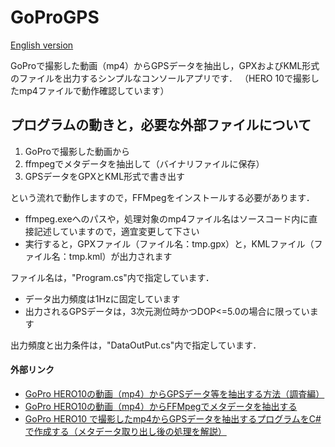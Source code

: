 # GoProGPS
[English version](README_en.md)

GoProで撮影した動画（mp4）からGPSデータを抽出し，GPXおよびKML形式のファイルを出力するシンプルなコンソールアプリです．
（HERO 10で撮影したmp4ファイルで動作確認しています）
## プログラムの動きと，必要な外部ファイルについて
1. GoProで撮影した動画から
2. ffmpegでメタデータを抽出して（バイナリファイルに保存）
3. GPSデータをGPXとKML形式で書き出す

という流れで動作しますので，FFMpegをインストールする必要があります．

- ffmpeg.exeへのパスや，処理対象のmp4ファイル名はソースコード内に直接記述していますので，適宜変更して下さい
- 実行すると，GPXファイル（ファイル名：tmp.gpx）と，KMLファイル（ファイル名：tmp.kml）が出力されます

ファイル名は，"Program.cs"内で指定しています．

- データ出力頻度は1Hzに固定しています
- 出力されるGPSデータは，3次元測位時かつDOP<=5.0の場合に限っています

出力頻度と出力条件は，"DataOutPut.cs"内で指定しています．

#### 外部リンク
- [GoPro HERO10の動画（mp4）からGPSデータ等を抽出する方法（調査編）](https://skyrail.tech/archives/102)
- [GoPro HERO10の動画（mp4）からFFMpegでメタデータを抽出する](https://skyrail.tech/archives/147)
- [GoPro HERO10 で撮影したmp4からGPSデータを抽出するプログラムをC#で作成する（メタデータ取り出し後の処理を解説）](https://skyrail.tech/archives/171)
